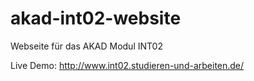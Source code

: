 akad-int02-website
==================

Webseite für das AKAD Modul INT02

Live Demo: http://www.int02.studieren-und-arbeiten.de/
